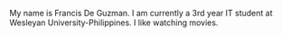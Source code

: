 My name is Francis De Guzman. I am currently a 3rd year IT student at Wesleyan University-Philippines.
I like watching movies.
